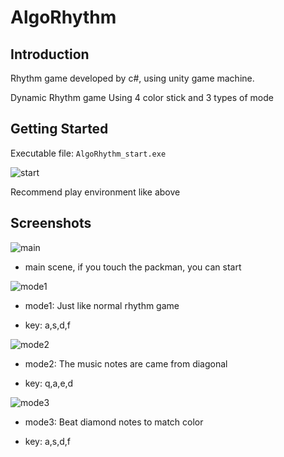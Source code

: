 AlgoRhythm
==========

Introduction
------------
Rhythm game developed by c#, using unity game machine. 

Dynamic Rhythm game Using 4 color stick and 3 types of mode

Getting Started
---------------
Executable file: <code>AlgoRhythm_start.exe</code>

![start](https://user-images.githubusercontent.com/45625434/68870981-167f5880-073f-11ea-835e-a592499c2071.JPG)

Recommend play environment like above

Screenshots
-----------
![main](https://user-images.githubusercontent.com/45625434/68870965-11baa480-073f-11ea-9a31-e07a3498a69d.JPG)

* main scene, if you touch the packman, you can start



![mode1](https://user-images.githubusercontent.com/45625434/68870978-154e2b80-073f-11ea-9540-5339ee44bfdc.JPG)

* mode1: Just like normal rhythm game

* key: a,s,d,f



![mode2](https://user-images.githubusercontent.com/45625434/68870969-12ebd180-073f-11ea-8771-dfec25f103ca.JPG)

* mode2: The music notes are came from diagonal

* key: q,a,e,d



![mode3](https://user-images.githubusercontent.com/45625434/68870973-141cfe80-073f-11ea-9f9a-8d107bc13bc3.JPG)

* mode3: Beat diamond notes to match color

* key: a,s,d,f

